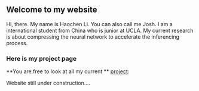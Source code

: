 ## Welcome to my website

Hi, there. My name is Haochen Li. You can also call me Josh. I am a international student from China who is junior at UCLA. My current research is about compressing the neural network to accelerate the inferencing process. 


### Here is my project page 
**You are free to look at all my current ** [project](https://github.com/jojojoshuali): 

Website still under construction....
